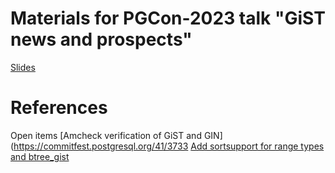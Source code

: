 # Materials for PGCon-2023 talk "GiST news and prospects"

[Slides](PGCon2023-Borodin-GiST.pdf)

# References

Open items
[Amcheck verification of GiST and GIN](https://commitfest.postgresql.org/41/3733
[Add sortsupport for range types and btree_gist](https://commitfest.postgresql.org/41/3686/)
